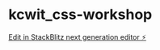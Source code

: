 # kcwit_css-workshop

[Edit in StackBlitz next generation editor ⚡️](https://stackblitz.com/~/github.com/luciemariec/kcwit_css-workshop)